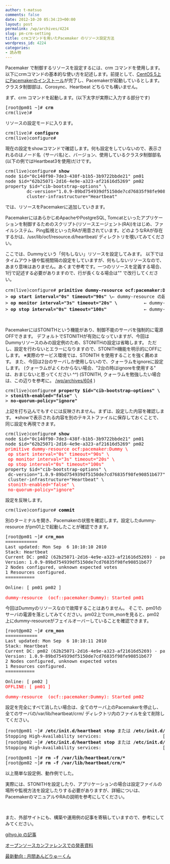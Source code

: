```yaml
---
author: t-matsuo
comments: false
date: 2012-10-20 05:34:23+00:00
layout: post
permalink: /wp/archives/4224
slug: pm-crm-setting
title: crmコマンドを用いたPacemaker のリソース設定方法
wordpress_id: 4224
categories:
- 読み物
---
```


Pacemaker で制御するリソースを設定するには、crm コマンドを使用します。以下にcrmコマンドの基本的な使い方を記述します。前提として、[CentOS 5上にPacemakerのインストール](/wp/archives/4219)が完了し、Pacemakerが起動しているとします。クラスタ制御部は、Corosync、Heartbeat どちらでも構いません。

まず、crm コマンドを起動します。(以下太字が実際に入力する部分です)
<pre>[root@pm01 ~]# <strong>crm</strong>
crm(live)#</pre>


リソースの設定モードに入ります。
<pre>crm(live)# <strong>configure</strong>
crm(live)configure#</pre>


現在の設定をshowコマンドで確認します。何も設定をしていないので、表示されるのはノード名（サーバ名)と、バージョン、使用しているクラスタ制御部名(以下の例ではHeartbeat3を使用)だけです。
<pre>crm(live)configure# <strong>show</strong>
node $id="0c140f90-7de3-438f-b1b5-3b9722bbde21" pm01
node $id="62b25071-2d16-4e9e-a323-af21616d5269" pm02
property $id="cib-bootstrap-options" \
        dc-version="1.0.9-89bd754939df5150de7cd76835f98fe90851b677" \
        cluster-infrastructure="Heartbeat"</pre>


では、リソースをPacemakerに追加していきます。

PacemakerにはあらかじめApacheやPostgreSQL, Tomcatといったアプリケーションを制御するためのスクリプト(リソースエージェント(RA))をはじめ、ファイルシステム、Ping監視といったRAが用意されています。どのようなRAが存在するかは、/usr/lib/ocf/resource.d/heartbeat/ ディレクトリを覗いてみてください。

ここでは、Dummyという「何もしない」リソースを設定してみます。
以下ではタイムアウト値や監視間隔の設定をしていますが、何もしないリソースなので、あまり意味はありません。あくまで参考です。一つのリソースを定義する場合、1行で記述する必要がありますので、行が長くなる場合は"\" で改行してください。
<pre>crm(live)configure# <strong>primitive dummy-resource ocf:pacemaker:Dummy \</strong>  <span style="color: #ff0000;">   ← "dummy-resource"は任意の文字列(ID)</span>
> <strong>op start interval="0s" timeout="90s" \</strong>← dummy-resource の起動時のタイムアウト値の設定
> <strong>op monitor interval="3s" timeout="20s" \</strong>          ← dummy-resource の監視間隔と、タイムアウト値の設定
> <strong>op stop interval="0s" timeout="100s"</strong>              ← dummy-resource の停止時のタイムアウト値の設定</pre>


 

PacemakerにはSTONITHという機能があり、制御不能のサーバを強制的に電源OFFできます。
デフォルトでSTONITHが有効になっていますが、今回はDummyリソースのみの設定例のため、STONITHの設定は省略します。
ただし、設定を行わないとエラーになりますので、STONITH機能を明示的にOFFにします。
※実際のサービス環境では、STONITH を使用することを強く薦めます。
また、今回は2台のサーバしか使用しないので、クォーラムをignoreに設定します。
(クォーラムがよくわからない場合、"2台の時はignoreを使用する" は、おまじないと思ってください ^^)
(STONITH, クォーラムを勉強したい場合は、この辺りを参考に。 [/wp/archives/604](/wp/archives/604) )
<pre>crm(live)configure# <strong>property $id="cib-bootstrap-options" \</strong>
> <strong>stonith-enabled="false"</strong> \
> <strong>no-quorum-policy="ignore"</strong></pre>


上記を打ち込んでもすぐには反映されません。まずは、設定した内容を確認します。
※showで表示される内容を別のテキストファイルに保存しておくことで、同じ設定を再現できます。
<pre>crm(live)configure# <strong>show</strong>
node $id="0c140f90-7de3-438f-b1b5-3b9722bbde21" pm01
node $id="62b25071-2d16-4e9e-a323-af21616d5269" pm02
<span style="color: #ff0000;">primitive dummy-resource ocf:pacemaker:Dummy \
 op start interval="0s" timeout="90s" \
 op monitor interval="3s" timeout="20s" \
 op stop interval="0s" timeout="100s"</span>
property $id="cib-bootstrap-options" \
 dc-version="1.0.9-89bd754939df5150de7cd76835f98fe90851b677" \
 cluster-infrastructure="Heartbeat" \
 <span style="color: #ff0000;">stonith-enabled="false" \</span>
 <span style="color: #ff0000;">no-quorum-policy="ignore"</span></pre>


設定を反映します。
<pre>crm(live)configure# <span style="color: #000000;"><strong>commit</strong></span></pre>


別のターミナルを開き、Pacemakerの状態を確認します。設定したdummy-resource がpm01上で起動したことが確認できます。
<pre>[root@pm01 ~]# <strong>crm_mon</strong>
============
Last updated: Mon Sep  6 10:10:10 2010
Stack: Heartbeat
Current DC: pm02 (62b25071-2d16-4e9e-a323-af21616d5269) - partition with quorum
Version: 1.0.9-89bd754939df5150de7cd76835f98fe90851b677
2 Nodes configured, unknown expected votes
1 Resources configured.
===========

Online: [ pm01 pm02 ]

<span style="color: #ff0000;">dummy-resource  (ocf::pacemaker:Dummy): Started pm01</span></pre>


今回はDummyのリソースなので故障することはありません。
そこで、pm01のサーバの電源を落としてみてください。pm02上でcrm_monを見ると、pm02 上にdummy-resourceがフェイルオーバーしていることを確認できます。
<pre>[root@pm02 ~]# <strong>crm_mon</strong>
============
Last updated: Mon Sep  6 10:10:11 2010
Stack: Heartbeat
Current DC: pm02 (62b25071-2d16-4e9e-a323-af21616d5269) - partition with quorum
Version: 1.0.9-89bd754939df5150de7cd76835f98fe90851b677
2 Nodes configured, unknown expected votes
1 Resources configured.
===========

Online: [ pm02 ]
<span style="color: #ff0000;">OFFLINE: [ pm01 ]</span>

<span style="color: #ff0000;">dummy-resource  (ocf::pacemaker:Dummy): Started pm02</span></pre>


設定を完全にすべて消したい場合は、全てのサーバ上のPacemakerを停止し、全てのサーバの/var/lib/heartbeat/crm/ ディレクトリ内のファイルを全て削除してください。
<pre>[root@pm01 ~]# <strong>/etc/init.d/heartbeat stop</strong> または <strong>/etc/init.d/corosync stop</strong>
Stopping High-Availability services:                       [  OK  ]
[root@pm02 ~]# <strong><strong>/etc/init.d/heartbeat stop</strong></strong> または <strong><strong>/etc/init.d/corosync stop</strong></strong>
Stopping High-Availability services:                       [  OK  ]

[root@pm01 ~]# <strong>rm -f /var/lib/heartbeat/crm/*</strong>
[root@pm02 ~]# <strong>rm -f /var/lib/heartbeat/crm/*</strong></pre>


以上簡単な設定例、動作例でした。

実際には、STONITHを設定したり、アプリケーションの場合は設定ファイルの場所や監視方法を設定したりする必要がありますが、詳細についは、PacemakerのマニュアルやRAの説明を参考にしてください。

 

また、外部サイトにも、構築や運用例の記事を寄稿していますので、参考にしてみてください。
[](http://gihyo.jp/admin/serial/01/pacemaker)

[gihyo.jp の記事 ](http://gihyo.jp/admin/serial/01/pacemaker)

[オープンソースカンファレンスでの発表資料](/wp/archives/tag/osc)

[最新動向 : 月間あんどりゅーくん](/wp/?s=%E5%88%A5%E5%86%8A%E3%81%82%E3%82%93%E3%81%A9%E3%82%8A%E3%82%85%E3%83%BC%E3%81%8F%E3%82%93)

 
